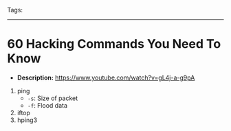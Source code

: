 Tags:

---

# 60 Hacking Commands You Need To Know
- __Description:__ https://www.youtube.com/watch?v=gL4j-a-g9pA

1. ping
    - `-s`: Size of packet
    - `-f`: Flood data
2. iftop
3. hping3
